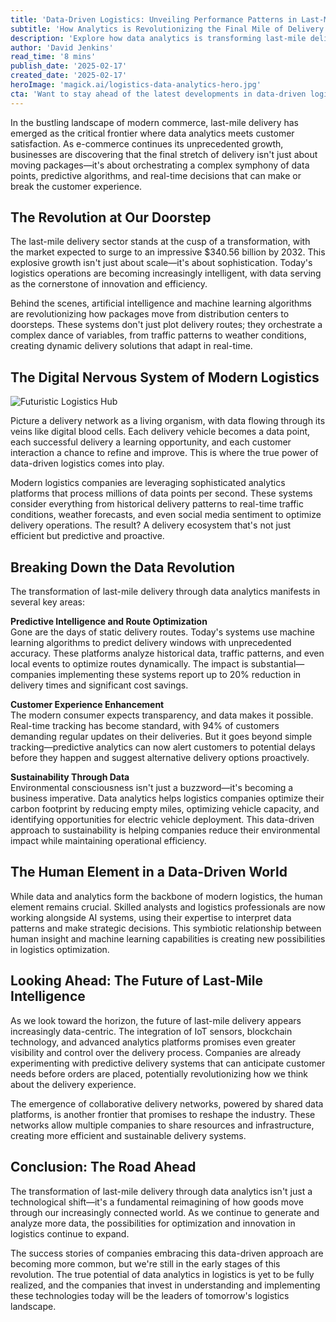 ```yaml
---
title: 'Data-Driven Logistics: Unveiling Performance Patterns in Last-Mile Delivery'
subtitle: 'How Analytics is Revolutionizing the Final Mile of Delivery'
description: 'Explore how data analytics is transforming last-mile delivery operations, from predictive route optimization to enhanced customer experiences. With the market projected to reach $340.56 billion by 2032, discover how AI and machine learning are revolutionizing logistics efficiency and sustainability.'
author: 'David Jenkins'
read_time: '8 mins'
publish_date: '2025-02-17'
created_date: '2025-02-17'
heroImage: 'magick.ai/logistics-data-analytics-hero.jpg'
cta: 'Want to stay ahead of the latest developments in data-driven logistics? Follow us on LinkedIn for exclusive insights, industry updates, and expert perspectives on the future of delivery optimization.'
---
```


In the bustling landscape of modern commerce, last-mile delivery has emerged as the critical frontier where data analytics meets customer satisfaction. As e-commerce continues its unprecedented growth, businesses are discovering that the final stretch of delivery isn't just about moving packages—it's about orchestrating a complex symphony of data points, predictive algorithms, and real-time decisions that can make or break the customer experience.

## The Revolution at Our Doorstep

The last-mile delivery sector stands at the cusp of a transformation, with the market expected to surge to an impressive $340.56 billion by 2032. This explosive growth isn't just about scale—it's about sophistication. Today's logistics operations are becoming increasingly intelligent, with data serving as the cornerstone of innovation and efficiency.

Behind the scenes, artificial intelligence and machine learning algorithms are revolutionizing how packages move from distribution centers to doorsteps. These systems don't just plot delivery routes; they orchestrate a complex dance of variables, from traffic patterns to weather conditions, creating dynamic delivery solutions that adapt in real-time.

## The Digital Nervous System of Modern Logistics

![Futuristic Logistics Hub](https://i.magick.ai/PIXE/1738406181100_magick_img.webp)

Picture a delivery network as a living organism, with data flowing through its veins like digital blood cells. Each delivery vehicle becomes a data point, each successful delivery a learning opportunity, and each customer interaction a chance to refine and improve. This is where the true power of data-driven logistics comes into play.

Modern logistics companies are leveraging sophisticated analytics platforms that process millions of data points per second. These systems consider everything from historical delivery patterns to real-time traffic conditions, weather forecasts, and even social media sentiment to optimize delivery operations. The result? A delivery ecosystem that's not just efficient but predictive and proactive.

## Breaking Down the Data Revolution

The transformation of last-mile delivery through data analytics manifests in several key areas:

**Predictive Intelligence and Route Optimization**  
Gone are the days of static delivery routes. Today's systems use machine learning algorithms to predict delivery windows with unprecedented accuracy. These platforms analyze historical data, traffic patterns, and even local events to optimize routes dynamically. The impact is substantial—companies implementing these systems report up to 20% reduction in delivery times and significant cost savings.

**Customer Experience Enhancement**  
The modern consumer expects transparency, and data makes it possible. Real-time tracking has become standard, with 94% of customers demanding regular updates on their deliveries. But it goes beyond simple tracking—predictive analytics can now alert customers to potential delays before they happen and suggest alternative delivery options proactively.

**Sustainability Through Data**  
Environmental consciousness isn't just a buzzword—it's becoming a business imperative. Data analytics helps logistics companies optimize their carbon footprint by reducing empty miles, optimizing vehicle capacity, and identifying opportunities for electric vehicle deployment. This data-driven approach to sustainability is helping companies reduce their environmental impact while maintaining operational efficiency.

## The Human Element in a Data-Driven World

While data and analytics form the backbone of modern logistics, the human element remains crucial. Skilled analysts and logistics professionals are now working alongside AI systems, using their expertise to interpret data patterns and make strategic decisions. This symbiotic relationship between human insight and machine learning capabilities is creating new possibilities in logistics optimization.

## Looking Ahead: The Future of Last-Mile Intelligence

As we look toward the horizon, the future of last-mile delivery appears increasingly data-centric. The integration of IoT sensors, blockchain technology, and advanced analytics platforms promises even greater visibility and control over the delivery process. Companies are already experimenting with predictive delivery systems that can anticipate customer needs before orders are placed, potentially revolutionizing how we think about the delivery experience.

The emergence of collaborative delivery networks, powered by shared data platforms, is another frontier that promises to reshape the industry. These networks allow multiple companies to share resources and infrastructure, creating more efficient and sustainable delivery systems.

## Conclusion: The Road Ahead

The transformation of last-mile delivery through data analytics isn't just a technological shift—it's a fundamental reimagining of how goods move through our increasingly connected world. As we continue to generate and analyze more data, the possibilities for optimization and innovation in logistics continue to expand.

The success stories of companies embracing this data-driven approach are becoming more common, but we're still in the early stages of this revolution. The true potential of data analytics in logistics is yet to be fully realized, and the companies that invest in understanding and implementing these technologies today will be the leaders of tomorrow's logistics landscape.